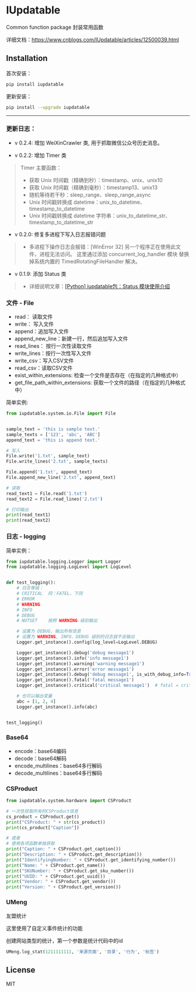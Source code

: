 IUpdatable
=======================
Common function package
封装常用函数

详细文档：https://www.cnblogs.com/IUpdatable/articles/12500039.html

Installation
-----

首次安装：

```bash
pip install iupdatable
```

更新安装：

```bash
pip install --upgrade iupdatable
```


-----

### 更新日志：

* v 0.2.4: 增加  WeiXinCrawler 类, 用于抓取微信公众号历史消息。

* v 0.2.2: 增加 Timer 类

> Timer 主要函数：
> * 获取 Unix 时间戳（精确到秒）：timestamp、unix、unix10
> * 获取 Unix 时间戳（精确到毫秒）：timestamp13、unix13
> * 随机等待若干秒：sleep_range、sleep_range_async
> * Unix 时间戳转换成 datetime：unix_to_datetime、timestamp_to_datetime
> * Unix 时间戳转换成 datetime 字符串：unix_to_datetime_str、timestamp_to_datetime_str

* v 0.2.0: 修复多进程下写入日志报错问题
> * 多进程下操作日志会报错：[WinError 32] 另一个程序正在使用此文件，进程无法访问。
>   这里通过添加 concurrent_log_handler 模块 替换掉系统内置的 TimedRotatingFileHandler 解决。

* v 0.1.9: 添加 Status 类
> * 详细说明文章：[[Python] iupdatable包：Status 模块使用介绍](https://www.cnblogs.com/IUpdatable/p/14140258.html)


### 文件 - File
- read： 读取文件
- write： 写入文件
- append：追加写入文件
- append_new_line：新建一行，然后追加写入文件
- read_lines： 按行一次性读取文件
- write_lines：按行一次性写入文件
- write_csv：写入CSV文件
- read_csv：读取CSV文件
- exist_within_extensions: 检查一个文件是否存在（在指定的几种格式中）
- get_file_path_within_extensions: 获取一个文件的路径（在指定的几种格式中）

简单实例:

```python
from iupdatable.system.io.File import File


sample_text = 'this is sample text.'
sample_texts = ['123', 'abc', 'ABC']
append_text = 'this is append text.'

# 写入
File.write('1.txt', sample_text)
File.write_lines('2.txt', sample_texts)

File.append('1.txt', append_text)
File.append_new_line('2.txt', append_text)

# 读取
read_text1 = File.read('1.txt')
read_text2 = File.read_lines('2.txt')

# 打印输出
print(read_text1)
print(read_text2)
```

### 日志 - logging

简单实例：

```python
from iupdatable.logging.Logger import Logger
from iupdatable.logging.LogLevel import LogLevel


def test_logging():
    # 日志等级：
    # CRITICAL  同：FATEL，下同
    # ERROR
    # WARNING
    # INFO
    # DEBUG
    # NOTSET    按照 WARNING 级别输出

    # 设置为 DEBUG，输出所有信息
    # 设置为 WARNING, INFO、DEBUG 级别的日志就不会输出
    Logger.get_instance().config(log_level=LogLevel.DEBUG)

    Logger.get_instance().debug('debug message1')
    Logger.get_instance().info('info message1')
    Logger.get_instance().warning('warning message1')
    Logger.get_instance().error('error message1')
    Logger.get_instance().debug('debug message1', is_with_debug_info=True)  # 要想输出具体的调试信息
    Logger.get_instance().fatal('fatal message1')
    Logger.get_instance().critical('critical message1')  # fatal = critical

    # 也可以输出变量
    abc = [1, 2, 4]
    Logger.get_instance().info(abc)


test_logging()
```

### Base64
- encode：base64编码
- decode：base64解码
- encode_multilines：base64多行解码
- decode_multilines：base64多行解码

### CSProduct

```python
from iupdatable.system.hardware import CSProduct

# 一次性获取所有的CSProduct信息
cs_product = CSProduct.get()
print("CSProduct: " + str(cs_product))
print(cs_product["Caption"])

# 或者
# 使用各项函数单独获取
print("Caption: " + CSProduct.get_caption())
print("Description: " + CSProduct.get_description())
print("IdentifyingNumber: " + CSProduct.get_identifying_number())
print("Name: " + CSProduct.get_name())
print("SKUNumber: " + CSProduct.get_sku_number())
print("UUID: " + CSProduct.get_uuid())
print("Vendor: " + CSProduct.get_vendor())
print("Version: " + CSProduct.get_version())

```

### UMeng

友盟统计

这里使用了自定义事件统计的功能

创建网站类型的统计，第一个参数是统计代码中的id

```python
UMeng.log_stat(1211111111, '来源页面', '目录', '行为', '标签')
```

License
-------
MIT